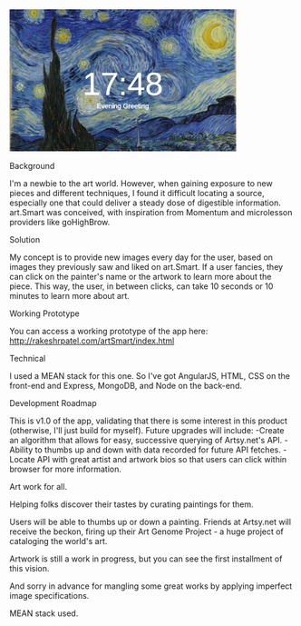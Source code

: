 <img src="https://github.com/Rakeshpatel87p/portfolioSite/blob/master/images/artSmart.png" width="400"/>
<br />

Background

I'm a newbie to the art world. However, when gaining exposure to new pieces and different techniques, I found it difficult locating a source, especially one that could deliver a steady dose of digestible information. art.Smart was conceived, with inspiration from Momentum and microlesson providers like goHighBrow. 

Solution

My concept is to provide new images every day for the user, based on images they previously saw and liked on art.Smart. If a user fancies, they can click on the painter's name or the artwork to learn more about the piece. This way, the user, in between clicks, can take 10 seconds or 10 minutes to learn more about art. 

Working Prototype

You can access a working prototype of the app here: http://rakeshrpatel.com/artSmart/index.html

Technical

I used a MEAN stack for this one. So I've got AngularJS, HTML, CSS on the front-end and Express, MongoDB, and Node on the back-end.

Development Roadmap

This is v1.0 of the app, validating that there is some interest in this product (otherwise, I'll just build for myself). Future upgrades will include:
	-Create an algorithm that allows for easy, successive querying of Artsy.net's API.
	-Ability to thumbs up and down with data recorded for future API fetches.
	-Locate API with great artist and artwork bios so that users can click within browser for more information.


Art work for all.

Helping folks discover their tastes by curating paintings for them. 

Users will be able to thumbs up or down a painting. Friends at Artsy.net will receive the beckon, firing up their Art Genome Project - a huge project of cataloging the world's art.

Artwork is still a work in progress, but you can see the first installment of this vision.

And sorry in advance for mangling some great works by applying imperfect image specifications.

MEAN stack used. 